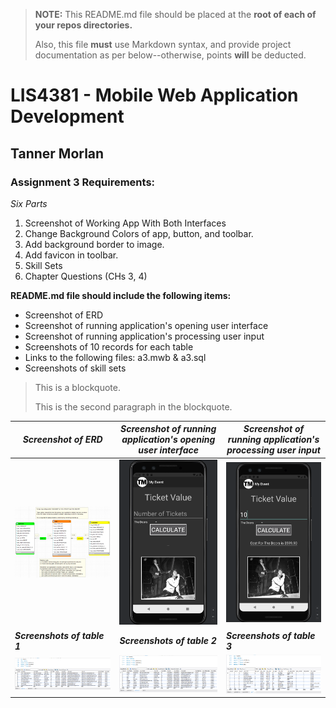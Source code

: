 > **NOTE:** This README.md file should be placed at the **root of each of your repos directories.**
>
>Also, this file **must** use Markdown syntax, and provide project documentation as per below--otherwise, points **will** be deducted.
>

# LIS4381 - Mobile Web Application Development

## Tanner Morlan

### **Assignment 3 Requirements:**

*Six Parts*

1. Screenshot of Working App With Both Interfaces
2. Change Background Colors of app, button, and toolbar.
3. Add background border to image.
4. Add favicon in toolbar.
5. Skill Sets
6. Chapter Questions (CHs 3, 4)

**README.md file should include the following items:**

- Screenshot of ERD
- Screenshot of running application's opening user interface
- Screenshot of running application's processing user input
- Screenshots of 10 records for each table
- Links to the following files: a3.mwb & a3.sql
- Screenshots of skill sets

> This is a blockquote.
> 
> This is the second paragraph in the blockquote.
>

| *Screenshot of ERD* | *Screenshot of running application's opening user interface* | *Screenshot of running application's processing user input* |
| ------------- | ------------- | ------------- |
|![Screenshot of ERD](img/erd.png "Screenshot of ERD") | ![Screenshot of running application's opening user interface](img/opening_user_interface.png "Screenshot of running application's opening user interface") | ![Screenshot of running application's processing user input](img/processing_user_interface.png "Screenshot of running application's processing user input") |
| ***Screenshots of table 1*** | ***Screenshots of table 2*** | ***Screenshots of table 3*** |
| ![Screenshots of table 1](img/table1.png "Screenshots of table 1") | ![Screenshots of table 2](img/table2.png "Screenshots of table 2") | ![Screenshots of table 3](img/table3.png "Screenshots of table 3") |

